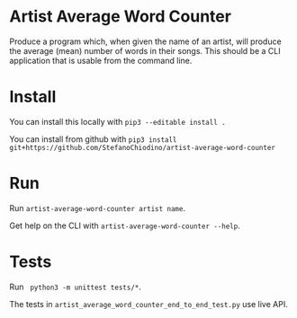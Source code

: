 # Artist Average Word Counter

Produce a program which, when given the name of an artist, will produce the average (mean) number of words in their songs.
This should be a CLI application that is usable from the command line.

# Install

You can install this locally with `pip3 --editable install .`

You can install from github with `pip3 install git+https://github.com/StefanoChiodino/artist-average-word-counter`

# Run

Run `artist-average-word-counter artist name`.

Get help on the CLI with `artist-average-word-counter --help`.

# Tests

Run ` python3 -m unittest tests/*`.

The tests in `artist_average_word_counter_end_to_end_test.py` use live API.
